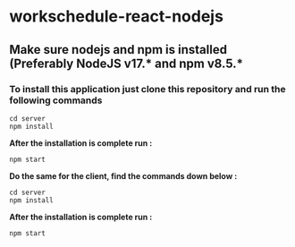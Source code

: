# workschedule-react-nodejs

## Make sure nodejs and npm is installed (Preferably NodeJS v17.* and npm v8.5.*

### To install this application just clone this repository and run the following commands

```
cd server
npm install
```

**After the installation is complete run :**

```
npm start
```


**Do the same for the client, find the commands down below :**

```
cd server
npm install
```

**After the installation is complete run :**

```
npm start
```
